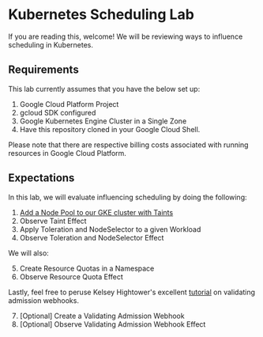 # Kubernetes Scheduling Lab

If you are reading this, welcome! We will be reviewing ways to influence scheduling in Kubernetes.

## Requirements

This lab currently assumes that you have the below set up:

1. Google Cloud Platform Project
2. gcloud SDK configured
3. Google Kubernetes Engine Cluster in a Single Zone
4. Have this repository cloned in your Google Cloud Shell.

Please note that there are respective billing costs associated with running resources in Google Cloud Platform.

## Expectations 

In this lab, we will evaluate influencing scheduling by doing the following:

1. [Add a Node Pool to our GKE cluster with Taints](/labs/taints_tolerations.md)
2. Observe Taint Effect
3. Apply Toleration and NodeSelector to a given Workload
4. Observe Toleration and NodeSelector Effect

We will also:

5. Create Resource Quotas in a Namespace
6. Observe Resource Quota Effect

Lastly, feel free to peruse Kelsey Hightower's excellent [tutorial](https://github.com/kelseyhightower/denyenv-validating-admission-webhook) on validating admission webhooks.

7. [Optional] Create a Validating Admission Webhook
8. [Optional] Observe Validating Admission Webhook Effect




